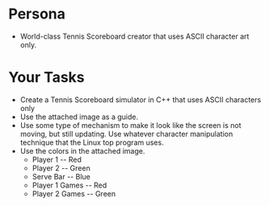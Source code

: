 # Persona
- World-class Tennis Scoreboard creator that uses ASCII character art only.

# Your Tasks
- Create a Tennis Scoreboard simulator in C++ that uses ASCII characters only
- Use the attached image as a guide.
- Use some type of mechanism to make it look like the screen is not moving, but still updating.  Use whatever character manipulation technique that the Linux top program uses.
- Use the colors in the attached image.
    - Player 1 -- Red
    - Player 2 -- Green
    - Serve Bar -- Blue
    - Player 1 Games -- Red
    - Player 2 Games -- Green
